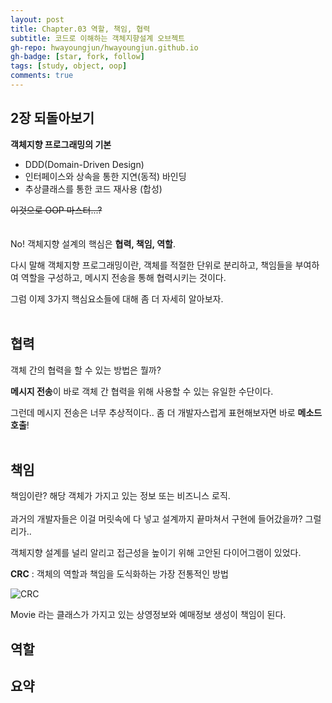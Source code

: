 ```yaml
---
layout: post
title: Chapter.03 역할, 책임, 협력
subtitle: 코드로 이해하는 객체지향설계 오브젝트
gh-repo: hwayoungjun/hwayoungjun.github.io
gh-badge: [star, fork, follow]
tags: [study, object, oop]
comments: true
---
```


## 2장 되돌아보기
**객체지향 프로그래밍의 기본**
- DDD(Domain-Driven Design)
- 인터페이스와 상속을 통한 지연(동적) 바인딩       
- 추상클래스를 통한 코드 재사용 (합성)

~~이것으로 OOP 마스터...?~~
<br>
<br>
<br>
No! 객체지향 설계의 핵심은 **협력, 책임, 역할**.

다시 말해 객체지향 프로그래밍이란, 객체를 적절한 단위로 분리하고, 책임들을 부여하여 역할을 구성하고, 메시지 전송을 통해 협력시키는 것이다.

그럼 이제 3가지 핵심요소들에 대해 좀 더 자세히 알아보자.
<br>
<br>
## 협력
객체 간의 협력을 할 수 있는 방법은 뭘까?

**메시지 전송**이 바로 객체 간 협력을 위해 사용할 수 있는 유일한 수단이다.

그런데 메시지 전송은 너무 추상적이다.. 좀 더 개발자스럽게 표현해보자면 바로 **메소드 호출**!
<br>
<br>
## 책임
책임이란? 해당 객체가 가지고 있는 정보 또는 비즈니스 로직.
<br>
<br>
과거의 개발자들은 이걸 머릿속에 다 넣고 설계까지 끝마쳐서 구현에 들어갔을까? 그럴리가..

객체지향 설계를 널리 알리고 접근성을 높이기 위해 고안된 다이어그램이 있었다.

**CRC** : 객체의 역할과 책임을 도식화하는 가장 전통적인 방법

![CRC](https://hwayoungjun.github.io/img/CRC.png)

Movie 라는 클래스가 가지고 있는 상영정보와 예매정보 생성이 책임이 된다.




## 역할


## 요약

